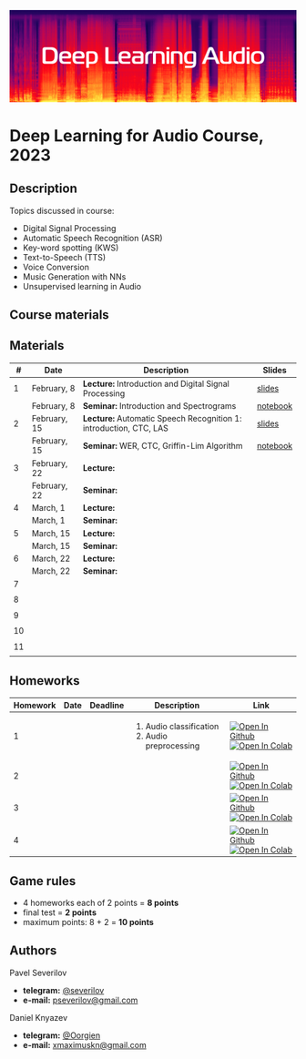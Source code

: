 ![logo](./logo.png)
# Deep Learning for Audio Course, 2023

## Description
Topics discussed in course:
- Digital Signal Processing
- Automatic Speech Recognition (ASR)
- Key-word spotting (KWS)
- Text-to-Speech (TTS)
- Voice Conversion
- Music Generation with NNs
- Unsupervised learning in Audio

## Course materials
## Materials

| # | Date | Description | Slides |
|---------|------|-------------|---------|
| 1 | February, 8 | <b>Lecture:</b> Introduction and Digital Signal Processing | [slides](lectures/lecture01/lecture01_DLAudio2023.pdf) |
|  | February, 8 | <b>Seminar:</b> Introduction and Spectrograms | [notebook](seminars/seminar1/seminar1.ipynb) |
| 2 | February, 15 | <b>Lecture:</b> Automatic Speech Recognition 1: introduction, CTC, LAS | [slides](lectures/lecture02/lecture02_DLAudio2023.pdf) |
|  | February, 15 | <b>Seminar:</b> WER, CTC, Griffin-Lim Algorithm | [notebook](seminars/seminar2/seminar2.ipynb) |
| 3 | February, 22 | <b>Lecture:</b> |  |
|  | February, 22 | <b>Seminar:</b> |  |
| 4 | March, 1 | <b>Lecture:</b> |  |
|  | March, 1 | <b>Seminar:</b> |  |
| 5 | March, 15 | <b>Lecture:</b> |  |
|  | March, 15 | <b>Seminar:</b> |  |
| 6 | March, 22 | <b>Lecture:</b> |  |
|  | March, 22 | <b>Seminar:</b> |  |
| 7 |  |  |  |
|  |  |  |  |
| 8 |  |  |  |
|  |  |  |  |
| 9 |  |  |  |
|  |  |  |  |
| 10 |  |  |  |
|  |  |  |  |
| 11 |  |  |  |
|  |  |  |  |

## Homeworks
| Homework | Date | Deadline | Description | Link |
|---------|------|-------------|--------|-------|
| 1 |  |  | <ol><li>Audio classification</li><li>Audio preprocessing</li></ol> | [![Open In Github](https://img.shields.io/static/v1.svg?logo=github&label=Repo&message=Open%20in%20Github&color=lightgrey)](homeworks/hw1.ipynb)<br>[![Open In Colab](https://colab.research.google.com/assets/colab-badge.svg)]()  |
| 2 |  |  |  | [![Open In Github](https://img.shields.io/static/v1.svg?logo=github&label=Repo&message=Open%20in%20Github&color=lightgrey)]()<br>[![Open In Colab](https://colab.research.google.com/assets/colab-badge.svg)]() |
| 3 |  |  | | [![Open In Github](https://img.shields.io/static/v1.svg?logo=github&label=Repo&message=Open%20in%20Github&color=lightgrey)]()<br>[![Open In Colab](https://colab.research.google.com/assets/colab-badge.svg)]() |
| 4 |  |  |  | [![Open In Github](https://img.shields.io/static/v1.svg?logo=github&label=Repo&message=Open%20in%20Github&color=lightgrey)]()<br>[![Open In Colab](https://colab.research.google.com/assets/colab-badge.svg)]() |

## Game rules
- 4 homeworks each of 2 points = **8 points**
- final test = **2 points**
- maximum points: 8 + 2 = **10 points**

## Authors

Pavel Severilov
- **telegram:** [@severilov](https://t.me/severilov)
- **e-mail:** pseverilov@gmail.com

Daniel Knyazev
- **telegram:** [@Oorgien](https://t.me/Oorgien)
- **e-mail:** xmaximuskn@gmail.com

